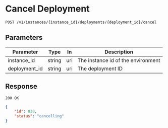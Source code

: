 # Cancel Deployment

```http
POST /v1/instances/{instance_id}/deployments/{deployment_id}/cancel
```

## Parameters

Parameter     |  Type  | In    | Description
------------- | -------|------ |------------------
instance_id   | string | uri   | The instance id of the environment
deployment_id | string | uri   | The deployment ID

## Response

`200 OK`

```json
{
    "id": 838,
    "status": "cancelling"
}
```
